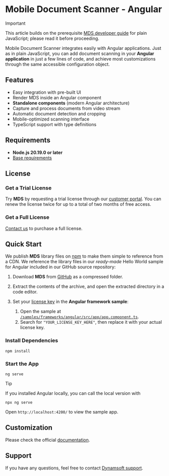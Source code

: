 # Mobile Document Scanner - Angular

> [!IMPORTANT]
> This article builds on the prerequisite [MDS developer guide](https://www.dynamsoft.com/mobile-document-scanner/docs/web/guide/index.html) for plain JavaScript; please read it before proceeding.

Mobile Document Scanner integrates easily with Angular applications. Just as in plain JavaScript, you can add document scanning in your **Angular application** in just a few lines of code, and achieve most customizations through the same accessible configuration object.

## Features

- Easy integration with pre-built UI
- Render MDS inside an Angular component
- **Standalone components** (modern Angular architecture)
- Capture and process documents from video stream
- Automatic document detection and cropping
- Mobile-optimized scanning interface
- TypeScript support with type definitions

## Requirements

- **Node.js 20.19.0 or later**
- [Base requirements](https://www.dynamsoft.com/mobile-document-scanner/docs/web/introduction/index.html#system-requirements)

## License

### Get a Trial License

Try **MDS** by requesting a trial license through our [customer portal](https://www.dynamsoft.com/customer/license/trialLicense?product=mwc&utm_source=github_angular_readme). You can renew the license twice for up to a total of two months of free access.

### Get a Full License

[Contact us](https://www.dynamsoft.com/company/contact?product=mwc&utm_source=github_angular_readme) to purchase a full license.

## Quick Start

We publish **MDS** library files on [npm](https://www.npmjs.com/package/dynamsoft-document-scanner) to make them simple to reference from a CDN. We reference the library files in our _ready-made_ Hello World sample for Angular included in our GitHub source repository:

1. Download **MDS** from [GitHub](https://github.com/Dynamsoft/document-scanner-javascript) as a compressed folder.

2. Extract the contents of the archive, and open the extracted directory in a code editor.

3. Set your [license key](#get-a-trial-license) in the **Angular framework sample**:
    1. Open the sample at [`/samples/frameworks/angular/src/app/app.component.ts`](https://github.com/Dynamsoft/document-scanner-javascript/blob/main/document-scanner-javascript-dev/samples/frameworks/angular/src/app/app.component.ts).
    2. Search for `"YOUR_LICENSE_KEY_HERE"`, then replace it with your actual license key.

### Install Dependencies

```shell
npm install
```

### Start the App

```shell
ng serve
```

> [!TIP]
> If you installed Angular locally, you can call the local version with
> ```shell
> npx ng serve
> ```

Open `http://localhost:4200/` to view the sample app.

## Customization

Please check the official [documentation](https://www.dynamsoft.com/mobile-document-scanner/docs/web/guide/index.html).

## Support

If you have any questions, feel free to contact [Dynamsoft support](https://www.dynamsoft.com/company/contact?product=mwc&utm_source=github_angular_readme).

